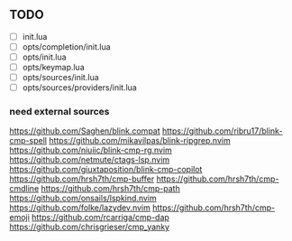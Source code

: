 ## TODO

- [ ] init.lua
- [ ] opts/completion/init.lua
- [ ] opts/init.lua
- [ ] opts/keymap.lua
- [ ] opts/sources/init.lua
- [ ] opts/sources/providers/init.lua

### need external sources

https://github.com/Saghen/blink.compat
https://github.com/ribru17/blink-cmp-spell
https://github.com/mikavilpas/blink-ripgrep.nvim
https://github.com/niuiic/blink-cmp-rg.nvim
https://github.com/netmute/ctags-lsp.nvim
https://github.com/giuxtaposition/blink-cmp-copilot
https://github.com/hrsh7th/cmp-buffer
https://github.com/hrsh7th/cmp-cmdline
https://github.com/hrsh7th/cmp-path
https://github.com/onsails/lspkind.nvim
https://github.com/folke/lazydev.nvim
https://github.com/hrsh7th/cmp-emoji
https://github.com/rcarriga/cmp-dap
https://github.com/chrisgrieser/cmp_yanky
